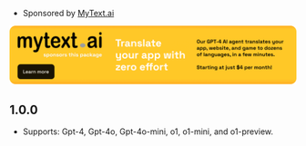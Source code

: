 * Sponsored by [MyText.ai](https://mytext.ai)

[![](./example/SponsoredByMyTextAi.png)](https://mytext.ai)

## 1.0.0

* Supports: Gpt-4, Gpt-4o, Gpt-4o-mini, o1, o1-mini, and o1-preview.
